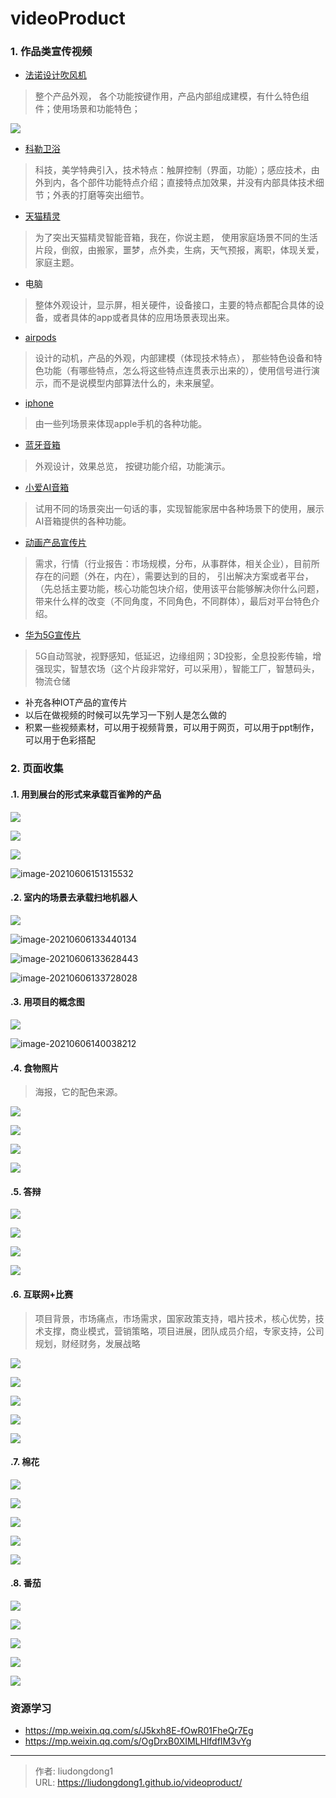 # videoProduct


### 1. 作品类宣传视频

- [法诺设计吹风机](https://www.bilibili.com/video/BV1fJ41167MN?from=search&seid=10361940488967858279)

> 整个产品外观， 各个功能按键作用，产品内部组成建模，有什么特色组件；使用场景和功能特色；

![](https://lddpicture.oss-cn-beijing.aliyuncs.com/picture/image-20210428221345015.png)

- [科勒卫浴](https://www.bilibili.com/video/BV1RW41147io?from=search&seid=10361940488967858279)

> 科技，美学特典引入，技术特点：触屏控制（界面，功能）；感应技术，由外到内，各个部件功能特点介绍；直接特点加效果，并没有内部具体技术细节；外表的打磨等突出细节。

- [天猫精灵](https://www.bilibili.com/video/BV1D4411j7ST?from=search&seid=10361940488967858279)

> 为了突出天猫精灵智能音箱，我在，你说主题， 使用家庭场景不同的生活片段，倒叙，由搬家，噩梦，点外卖，生病，天气预报，离职，体现关爱，家庭主题。

- 电脑

> 整体外观设计，显示屏，相关硬件，设备接口，主要的特点都配合具体的设备，或者具体的app或者具体的应用场景表现出来。

- [airpods](https://www.bilibili.com/video/BV17s411Y7Ae?from=search&seid=10361940488967858279)

> 设计的动机，产品的外观，内部建模（体现技术特点）， 那些特色设备和特色功能（有哪些特点，怎么将这些特点连贯表示出来的），使用信号进行演示，而不是说模型内部算法什么的，未来展望。

- [iphone](https://www.bilibili.com/video/BV17s411Y7Ae?p=3&spm_id_from=pageDriver)

> 由一些列场景来体现apple手机的各种功能。

- [蓝牙音箱](https://www.bilibili.com/video/BV134411s7um?from=search&seid=10361940488967858279)

> 外观设计，效果总览， 按键功能介绍，功能演示。

- [小爱AI音箱](https://www.bilibili.com/video/BV1ct411D7FG?from=search&seid=18314670191908377573)

> 试用不同的场景突出一句话的事，实现智能家居中各种场景下的使用，展示AI音箱提供的各种功能。

- [动画产品宣传片](https://www.bilibili.com/video/BV1X7411P7kE?from=search&seid=10361940488967858279)

> 需求，行情（行业报告：市场规模，分布，从事群体，相关企业），目前所存在的问题（外在，内在），需要达到的目的， 引出解决方案或者平台，（先总括主要功能，核心功能包块介绍，使用该平台能够解决你什么问题，带来什么样的改变（不同角度，不同角色，不同群体），最后对平台特色介绍。

- [华为5G宣传片](https://www.bilibili.com/video/BV1w4411s7UP/?spm_id_from=333.788.recommend_more_video.-1)

> 5G自动驾驶，视野感知，低延迟，边缘组网；3D投影，全息投影传输，增强现实，智慧农场（这个片段非常好，可以采用），智能工厂，智慧码头，物流仓储

- 补充各种IOT产品的宣传片
- 以后在做视频的时候可以先学习一下别人是怎么做的
- 积累一些视频素材，可以用于视频背景，可以用于网页，可以用于ppt制作，可以用于色彩搭配

### 2. 页面收集

#### .1. 用到**展台的形式**来承载百雀羚的产品

![](https://lddpicture.oss-cn-beijing.aliyuncs.com/picture/image-20210606151100695.png)

![](https://lddpicture.oss-cn-beijing.aliyuncs.com/picture/image-20210606151201320.png)

![](https://lddpicture.oss-cn-beijing.aliyuncs.com/picture/image-20210606133038106.png)

![image-20210606151315532](https://lddpicture.oss-cn-beijing.aliyuncs.com/picture/image-20210606151315532.png)

#### .2. **室内的场景**去承载扫地机器人

![](https://lddpicture.oss-cn-beijing.aliyuncs.com/picture/image-20210606133236575.png)

![image-20210606133440134](https://lddpicture.oss-cn-beijing.aliyuncs.com/picture/image-20210606133440134.png)

![image-20210606133628443](https://lddpicture.oss-cn-beijing.aliyuncs.com/picture/image-20210606133628443.png)

![image-20210606133728028](https://lddpicture.oss-cn-beijing.aliyuncs.com/picture/image-20210606133728028.png)

#### .3. 用项目的概念图

![](https://lddpicture.oss-cn-beijing.aliyuncs.com/picture/image-20210606135847878.png)

![image-20210606140038212](https://lddpicture.oss-cn-beijing.aliyuncs.com/picture/image-20210606140038212.png)

#### .4. 食物照片

> 海报，它的配色来源。

![](https://lddpicture.oss-cn-beijing.aliyuncs.com/picture/image-20210606144532090.png)

![](https://lddpicture.oss-cn-beijing.aliyuncs.com/picture/image-20210606144710630.png)

![](https://lddpicture.oss-cn-beijing.aliyuncs.com/picture/image-20210606144845490.png)

![](https://lddpicture.oss-cn-beijing.aliyuncs.com/picture/image-20210606145005904.png)

#### .5. 答辩

![](https://lddpicture.oss-cn-beijing.aliyuncs.com/picture/image-20210606152227497.png)

![](https://lddpicture.oss-cn-beijing.aliyuncs.com/picture/image-20210606152406567.png)

![](https://lddpicture.oss-cn-beijing.aliyuncs.com/picture/image-20210606152455686.png)

![](https://lddpicture.oss-cn-beijing.aliyuncs.com/picture/image-20210606152530832.png)

#### .6. 互联网+比赛

> 项目背景，市场痛点，市场需求，国家政策支持，唱片技术，核心优势，技术支撑，商业模式，营销策略，项目进展，团队成员介绍，专家支持，公司规划，财经财务，发展战略

![](https://lddpicture.oss-cn-beijing.aliyuncs.com/picture/image-20210606153235189.png)

![](https://lddpicture.oss-cn-beijing.aliyuncs.com/picture/image-20210606153555628.png)

![](https://lddpicture.oss-cn-beijing.aliyuncs.com/picture/image-20210606153637466.png)

![](https://lddpicture.oss-cn-beijing.aliyuncs.com/picture/image-20210606153705963.png)

![](https://lddpicture.oss-cn-beijing.aliyuncs.com/picture/image-20210606153742192.png)

#### .7. 棉花

![](https://lddpicture.oss-cn-beijing.aliyuncs.com/picture/image-20210606155018075.png)

![](https://lddpicture.oss-cn-beijing.aliyuncs.com/picture/image-20210606155029744.png)

![](https://lddpicture.oss-cn-beijing.aliyuncs.com/picture/image-20210606155156076.png)

![](https://lddpicture.oss-cn-beijing.aliyuncs.com/picture/image-20210606155231550.png)

![](https://lddpicture.oss-cn-beijing.aliyuncs.com/picture/image-20210606155317085.png)

#### .8. 番茄

![](https://lddpicture.oss-cn-beijing.aliyuncs.com/picture/image-20210606155523531.png)

![](https://lddpicture.oss-cn-beijing.aliyuncs.com/picture/image-20210606155543818.png)

![](https://lddpicture.oss-cn-beijing.aliyuncs.com/picture/image-20210606155613743.png)

![](https://lddpicture.oss-cn-beijing.aliyuncs.com/picture/image-20210606155652123.png)

![](https://lddpicture.oss-cn-beijing.aliyuncs.com/picture/image-20210606155719732.png)

### 资源学习

- https://mp.weixin.qq.com/s/J5kxh8E-fOwR01FheQr7Eg
- https://mp.weixin.qq.com/s/OgDrxB0XIMLHlfdfIM3vYg

---

> 作者: liudongdong1  
> URL: https://liudongdong1.github.io/videoproduct/  

